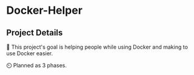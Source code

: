 # Docker-Helper

## Project Details
🎯 This project's goal is helping people while using Docker and making to use Docker easier.

⏲️ Planned as 3 phases.
